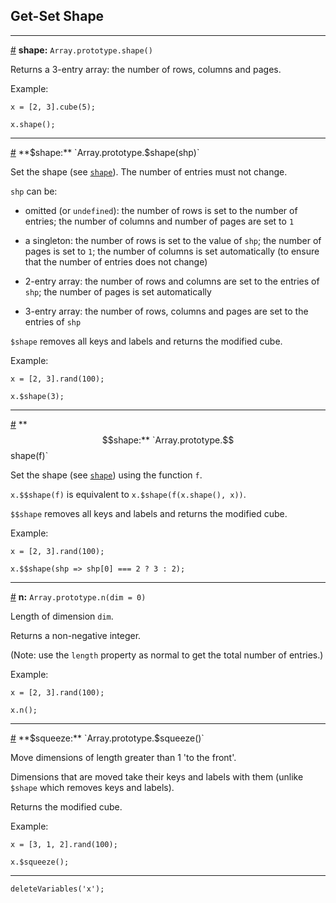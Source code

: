 
## Get-Set Shape

---

<a id="method_shape" href="#method_shape">#</a> **shape:** `Array.prototype.shape()`

Returns a 3-entry array: the number of rows, columns and pages.

Example:

```
x = [2, 3].cube(5);
```
```
x.shape();
```

---

<a id="method_set_shape" href="#method_set_shape">#</a> **$shape:** `Array.prototype.$shape(shp)`

Set the shape (see [`shape`](#method_shape)). The number of entries must not change.

`shp` can be:

* omitted (or `undefined`): the number of rows is set to the number of entries; the number of columns and number of pages are set to `1`

* a singleton: the number of rows is set to the value of `shp`; the number of pages is set to `1`; the number of columns is set automatically (to ensure that the number of entries does not change)

* 2-entry array: the number of rows and columns are set to the entries of `shp`; the number of pages is set automatically

* 3-entry array: the number of rows, columns and pages are set to the entries of `shp` 

`$shape` removes all keys and labels and returns the modified cube.

Example:

```
x = [2, 3].rand(100);
```
```
x.$shape(3);
```

---

<a id="method_set_set_shape" href="#method_set_set_shape">#</a> **$$shape:** `Array.prototype.$$shape(f)`

Set the shape (see [`shape`](#method_shape)) using the function `f`.

`x.$$shape(f)` is equivalent to `x.$shape(f(x.shape(), x))`.

`$$shape` removes all keys and labels and returns the modified cube.

Example:

```
x = [2, 3].rand(100);
```
```
x.$$shape(shp => shp[0] === 2 ? 3 : 2);
```

---

<a id="method_n" href="#method_n">#</a> **n:** `Array.prototype.n(dim = 0)`

Length of dimension `dim`.

Returns a non-negative integer.

(Note: use the `length` property as normal to get the total number of entries.)

Example:

```
x = [2, 3].rand(100);
```
```
x.n();
```

---

<a id="method_set_squeeze" href="#method_set_squeeze">#</a> **$squeeze:** `Array.prototype.$squeeze()`

Move dimensions of length greater than 1 'to the front'.

Dimensions that are moved take their keys and labels with them (unlike `$shape` which removes keys and labels).

Returns the modified cube.

Example:

```
x = [3, 1, 2].rand(100);
```
```
x.$squeeze();
```

---

```{.no-input .no-output}
deleteVariables('x');
```